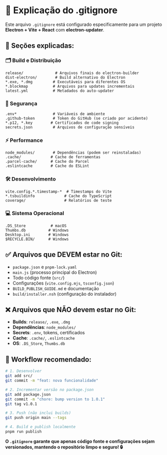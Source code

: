 # 📝 Explicação do .gitignore

Este arquivo `.gitignore` está configurado especificamente para um projeto **Electron + Vite + React** com **electron-updater**.

## 📂 Seções explicadas:

### **🗂️ Build e Distribuição**
```gitignore
release/              # Arquivos finais do electron-builder
dist-electron/        # Build alternativo do Electron
*.exe, *.dmg         # Executáveis para diferentes OS
*.blockmap           # Arquivos para updates incrementais
latest.yml           # Metadados do auto-updater
```

### **🔐 Segurança**
```gitignore
.env*                # Variáveis de ambiente
.github-token        # Token do GitHub (se criado por acidente)
*.p12, *.key        # Certificados de code signing
secrets.json         # Arquivos de configuração sensíveis
```

### **⚡ Performance**
```gitignore
node_modules/        # Dependências (podem ser reinstaladas)
.cache/             # Cache de ferramentas
.parcel-cache/      # Cache do Parcel
.eslintcache        # Cache do ESLint
```

### **🛠️ Desenvolvimento**
```gitignore
vite.config.*.timestamp-*  # Timestamps do Vite
*.tsbuildinfo             # Cache do TypeScript
coverage/                 # Relatórios de teste
```

### **💻 Sistema Operacional**
```gitignore
.DS_Store           # macOS
Thumbs.db          # Windows
Desktop.ini        # Windows
$RECYCLE.BIN/      # Windows
```

## ✅ **Arquivos que DEVEM estar no Git:**

- `package.json` e `pnpm-lock.yaml`
- `main.js` (processo principal do Electron)
- Todo código fonte (`src/`)
- Configurações (`vite.config.mjs`, `tsconfig.json`)
- `BUILD_PUBLISH_GUIDE.md` e documentação
- `build/installer.nsh` (configuração do instalador)

## ❌ **Arquivos que NÃO devem estar no Git:**

- **Builds**: `release/`, `.exe`, `.dmg`
- **Dependências**: `node_modules/`
- **Secrets**: `.env`, tokens, certificados
- **Cache**: `.cache/`, `.eslintcache`
- **OS**: `.DS_Store`, `Thumbs.db`

## 🚀 **Workflow recomendado:**

```bash
# 1. Desenvolver
git add src/
git commit -m "feat: nova funcionalidade"

# 2. Incrementar versão no package.json
git add package.json
git commit -m "chore: bump version to 1.0.1"
git tag v1.0.1

# 3. Push (não inclui builds)
git push origin main --tags

# 4. Build e publish localmente
pnpm run publish
```

**O `.gitignore` garante que apenas código fonte e configurações sejam versionados, mantendo o repositório limpo e seguro! 🔒**
